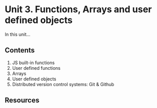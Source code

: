 # Unit 3. Functions, Arrays and user defined objects
In this unit...

## Contents
1. JS built-in functions
2. User defined functions
3. Arrays
4. User defined objects
5. Distributed version control systems: Git & Github

## Resources

